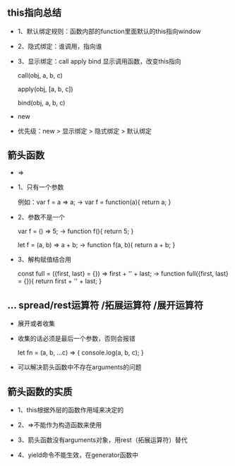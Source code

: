 #

## this指向总结

- 1、默认绑定规则：函数内部的function里面默认的this指向window

- 2、隐式绑定：谁调用，指向谁

- 3、显示绑定：call apply bind 显示调用函数，改变this指向

  call(obj, a, b, c)
  
  apply(obj, [a, b, c])
  
  bind(obj, a, b, c)

- new

- 优先级：new > 显示绑定 > 隐式绑定 > 默认绑定

## 箭头函数

- =>

- 1、只有一个参数

  例如：var f = a => a; -> var f = function(a){ return a; }

- 2、参数不是一个

  var f = () => 5; -> function f(){ return 5; }

  let f = (a, b) => a + b; -> function f(a, b){ return a + b; }

- 3、解构赋值结合用

  const full = ({first, last} = {}) => first + '' + last; -> function full({first, last} = {}){ return first + '' + last; }

## ... spread/rest运算符 /拓展运算符 /展开运算符

- 展开或者收集

- 收集的话必须是最后一个参数，否则会报错

  let fn = (a, b, ...c) => { console.log(a, b, c); }

- 可以解决箭头函数中不存在arguments的问题

## 箭头函数的实质

- 1、this根据外层的函数作用域来决定的

- 2、=>不能作为构造函数来使用

- 3、箭头函数没有arguments对象，用rest（拓展运算符）替代

- 4、yield命令不能生效，在generator函数中
